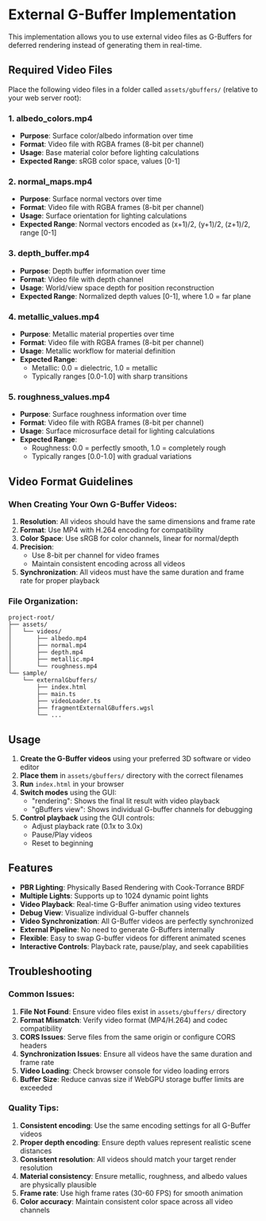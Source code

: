 # External G-Buffer Implementation

This implementation allows you to use external video files as G-Buffers for deferred rendering instead of generating them in real-time.

## Required Video Files

Place the following video files in a folder called `assets/gbuffers/` (relative to your web server root):

### 1. albedo_colors.mp4
- **Purpose**: Surface color/albedo information over time
- **Format**: Video file with RGBA frames (8-bit per channel)
- **Usage**: Base material color before lighting calculations
- **Expected Range**: sRGB color space, values [0-1]

### 2. normal_maps.mp4
- **Purpose**: Surface normal vectors over time
- **Format**: Video file with RGBA frames (8-bit per channel)
- **Usage**: Surface orientation for lighting calculations
- **Expected Range**: Normal vectors encoded as (x+1)/2, (y+1)/2, (z+1)/2, range [0-1]

### 3. depth_buffer.mp4
- **Purpose**: Depth buffer information over time
- **Format**: Video file with depth channel
- **Usage**: World/view space depth for position reconstruction
- **Expected Range**: Normalized depth values [0-1], where 1.0 = far plane

### 4. metallic_values.mp4
- **Purpose**: Metallic material properties over time
- **Format**: Video file with RGBA frames (8-bit per channel)
- **Usage**: Metallic workflow for material definition
- **Expected Range**: 
  - Metallic: 0.0 = dielectric, 1.0 = metallic
  - Typically ranges [0.0-1.0] with sharp transitions

### 5. roughness_values.mp4
- **Purpose**: Surface roughness information over time
- **Format**: Video file with RGBA frames (8-bit per channel)
- **Usage**: Surface microsurface detail for lighting calculations
- **Expected Range**: 
  - Roughness: 0.0 = perfectly smooth, 1.0 = completely rough
  - Typically ranges [0.0-1.0] with gradual variations

## Video Format Guidelines

### When Creating Your Own G-Buffer Videos:

1. **Resolution**: All videos should have the same dimensions and frame rate
2. **Format**: Use MP4 with H.264 encoding for compatibility
3. **Color Space**: Use sRGB for color channels, linear for normal/depth
4. **Precision**: 
   - Use 8-bit per channel for video frames
   - Maintain consistent encoding across all videos
5. **Synchronization**: All videos must have the same duration and frame rate for proper playback

### File Organization:
```
project-root/
├── assets/
│   └── videos/
│       ├── albedo.mp4
│       ├── normal.mp4
│       ├── depth.mp4
│       ├── metallic.mp4
│       └── roughness.mp4
└── sample/
    └── externalGbuffers/
        ├── index.html
        ├── main.ts
        ├── videoLoader.ts
        ├── fragmentExternalGBuffers.wgsl
        └── ...
```

## Usage

1. **Create the G-Buffer videos** using your preferred 3D software or video editor
2. **Place them** in `assets/gbuffers/` directory with the correct filenames
3. **Run** `index.html` in your browser
4. **Switch modes** using the GUI:
   - "rendering": Shows the final lit result with video playback
   - "gBuffers view": Shows individual G-buffer channels for debugging
5. **Control playback** using the GUI controls:
   - Adjust playback rate (0.1x to 3.0x)
   - Pause/Play videos
   - Reset to beginning

## Features

- **PBR Lighting**: Physically Based Rendering with Cook-Torrance BRDF
- **Multiple Lights**: Supports up to 1024 dynamic point lights
- **Video Playback**: Real-time G-Buffer animation using video textures
- **Debug View**: Visualize individual G-buffer channels
- **Video Synchronization**: All G-Buffer videos are perfectly synchronized
- **External Pipeline**: No need to generate G-Buffers internally
- **Flexible**: Easy to swap G-buffer videos for different animated scenes
- **Interactive Controls**: Playback rate, pause/play, and seek capabilities

## Troubleshooting

### Common Issues:

1. **File Not Found**: Ensure video files exist in `assets/gbuffers/` directory
2. **Format Mismatch**: Verify video format (MP4/H.264) and codec compatibility
3. **CORS Issues**: Serve files from the same origin or configure CORS headers
4. **Synchronization Issues**: Ensure all videos have the same duration and frame rate
5. **Video Loading**: Check browser console for video loading errors
6. **Buffer Size**: Reduce canvas size if WebGPU storage buffer limits are exceeded

### Quality Tips:

1. **Consistent encoding**: Use the same encoding settings for all G-Buffer videos
2. **Proper depth encoding**: Ensure depth values represent realistic scene distances
3. **Consistent resolution**: All videos should match your target render resolution
4. **Material consistency**: Ensure metallic, roughness, and albedo values are physically plausible
5. **Frame rate**: Use high frame rates (30-60 FPS) for smooth animation
6. **Color accuracy**: Maintain consistent color space across all video channels
